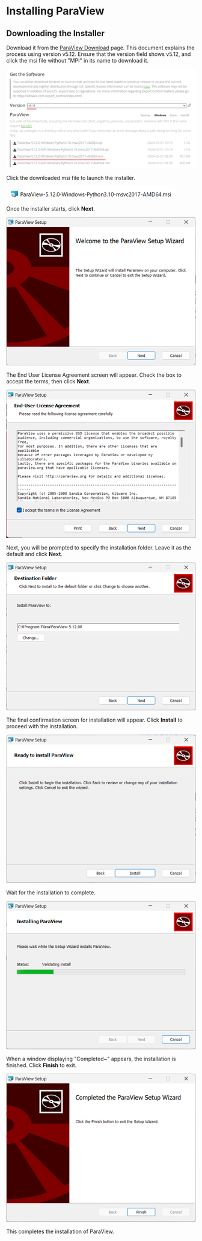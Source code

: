 # Installing ParaView

## Downloading the Installer

Download it from the [ParaView Download](https://www.paraview.org/download/) page. This document explains the process using version v5.12. Ensure that the version field shows v5.12, and click the msi file without "MPI" in its name to download it.

![image-20240330101638119](./assets/image-20240330101638119.png)

Click the downloaded msi file to launch the installer.

![image-20240330101919984](./assets/image-20240330101919984.png)

Once the installer starts, click **Next**.

![image-20240330102255972](./assets/image-20240330102255972.png)

The End User License Agreement screen will appear. Check the box to accept the terms, then click **Next**.

![image-20240330102340232](./assets/image-20240330102340232.png)

Next, you will be prompted to specify the installation folder. Leave it as the default and click **Next**.

![image-20240330102420397](./assets/image-20240330102420397.png)

The final confirmation screen for installation will appear. Click **Install** to proceed with the installation.

![image-20240330102447735](./assets/image-20240330102447735.png)

Wait for the installation to complete.

![image-20240330102525662](./assets/image-20240330102525662.png)

When a window displaying "Completed~" appears, the installation is finished. Click **Finish** to exit.

![image-20240330103008551](./assets/image-20240330103008551.png)

This completes the installation of ParaView.
